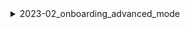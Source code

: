 <details>
<summary>2023-02_onboarding_advanced_mode</summary>

## Filter: Server has feature COMMUNITY_CANARY
```css
Treatment 1: 0 - 10000
```
## Filter: Server has feature COMMUNITY_CANARY
```css
None: 0 - 10000
```
## Filter: Guild member count range
```css
Treatment 1: 0 - 10000
```
## Filter: Guild member count range
```css
None: 0 - 10000
```

</details>
